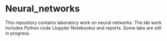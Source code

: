 # Neural_networks

This repository contains laboratory work on neural networks. The lab work includes Python code (Jupyter Notebooks) and reports. 
Some labs are still in progress.

